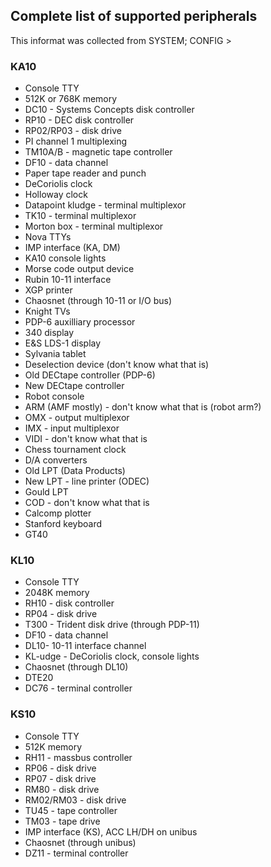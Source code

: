 ## Complete list of supported peripherals

This informat was collected from SYSTEM; CONFIG >

### KA10

- Console TTY
- 512K or 768K memory
- DC10 - Systems Concepts disk controller
- RP10 - DEC disk controller
- RP02/RP03 - disk drive
- PI channel 1 multiplexing
- TM10A/B - magnetic tape controller
- DF10 - data channel
- Paper tape reader and punch
- DeCoriolis clock
- Holloway clock
- Datapoint kludge - terminal multiplexor
- TK10 - terminal multiplexor
- Morton box - terminal multiplexor
- Nova TTYs
- IMP interface (KA, DM)
- KA10 console lights
- Morse code output device
- Rubin 10-11 interface
- XGP printer
- Chaosnet (through 10-11 or I/O bus)
- Knight TVs
- PDP-6 auxilliary processor
- 340 display
- E&S LDS-1 display
- Sylvania tablet
- Deselection device (don't know what that is)
- Old DECtape controller (PDP-6)
- New DECtape controller
- Robot console
- ARM (AMF mostly) - don't know what that is (robot arm?)
- OMX - output multiplexor
- IMX - input multiplexor
- VIDI - don't know what that is
- Chess tournament clock
- D/A converters
- Old LPT (Data Products)
- New LPT - line printer (ODEC)
- Gould LPT
- COD - don't know what that is
- Calcomp plotter
- Stanford keyboard
- GT40

### KL10

- Console TTY
- 2048K memory
- RH10 - disk controller
- RP04 - disk drive
- T300 - Trident disk drive (through PDP-11)
- DF10 - data channel
- DL10- 10-11 interface channel
- KL-udge - DeCoriolis clock, console lights
- Chaosnet (through DL10)
- DTE20
- DC76 - terminal controller

### KS10

- Console TTY
- 512K memory
- RH11 - massbus controller
- RP06 - disk drive
- RP07 - disk drive
- RM80 - disk drive
- RM02/RM03 - disk drive
- TU45 - tape controller
- TM03 - tape drive
- IMP interface (KS), ACC LH/DH on unibus
- Chaosnet (through unibus)
- DZ11 - terminal controller
